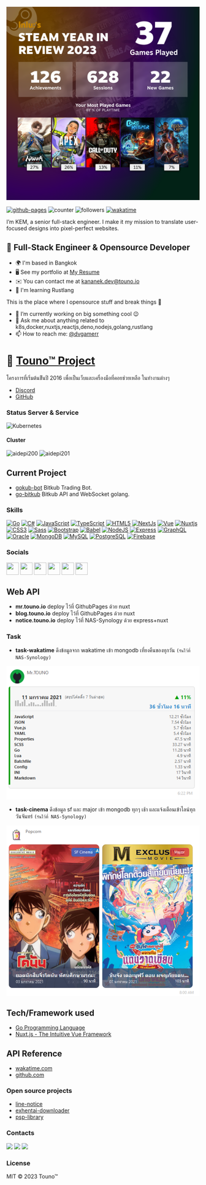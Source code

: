 <p align="center"><img src="./docs/d79b9c6d-6b4f-4606-9149-835db1f63b89.png"/></p>

[![github-pages](https://github.com/dvgamerr/dvgamerr/actions/workflows/github-pages.yml/badge.svg?branch=main&style=flat-square&labelColor=1c1917)](https://github.com/dvgamerr/dvgamerr/actions/workflows/github-pages.yml)
![counter](https://komarev.com/ghpvc/?username=dvgamerr&color=97ca00&label=views&labelColor=1c1917&style=flat-square)
![followers](https://img.shields.io/github/followers/dvgamerr?logo=github&style=flat-square&color=0891b2&labelColor=1c1917)
[![wakatime](https://wakatime.com/badge/user/06633b1c-3ba7-44c2-ab5d-08e47ccc87ab.svg?style=flat-square)](https://wakatime.com/@06633b1c-3ba7-44c2-ab5d-08e47ccc87ab)

I’m KEM, a senior full-stack engineer. I make it my mission to translate user-focused designs into pixel-perfect websites.

📝 Full-Stack Engineer & Opensource Developer
-------------------
  * 🌍  I'm based in Bangkok
  * 🖥️  See my portfolio at [My Resume](http://mr.touno.io/)
  * ✉️  You can contact me at [kananek.dev@touno.io](mailto:kananek.dev@touno.io)
  * 🧠  I'm learning Rustlang

This is the place where I opensource stuff and break things :rofl:

  * 🔭 I’m currently working on big something cool :wink:
  * 💬 Ask me about anything related to k8s,docker,nuxtjs,reactjs,deno,nodejs,golang,rustlang
  * 📫 How to reach me: [@dvgamerr](https://touno.io/s/8ae4)

# 📣 [Touno™ Project](https://www.touno.io/s/l7cq)
โครงการที่เริ่มต้นขีันปี 2016 เพื่อเป็นเว็บและเครื่องมือที่คอยช่วยเหลือ ในทำงานต่างๆ
- [Discord](https://touno.io/s/ixj7)
- [GitHub](https://touno.io/s/l7cq)

### Status Server & Service
![Kubernetes](https://cronitor.io/badges/M07Cgw/production/HygbdKB5x51NSXxZxkCVyT_nzzw.svg)

#### Cluster
![aidepi200](https://cronitor.io/badges/qe60Vn/production/xxwLbfDrA5Bj5RbNv7zrAqe6lsA.svg)
![aidepi201](https://cronitor.io/badges/CGbCzY/production/ts_yRzTGEtZpOMCbHdE5fKO21IY.svg)

## Current Project
- [gokub-bot](https://github.com/touno-io/gokub-bot) Bitkub Trading Bot.
- [go-bitkub](https://github.com/touno-io/bitkub-go) Bitkub API and WebSocket golang.


### Skills

<p align="left">
<a href="https://go.dev/doc/" target="_blank" rel="noreferrer"><img src="https://raw.githubusercontent.com/danielcranney/readme-generator/main/public/icons/skills/go-colored.svg" width="36" height="36" alt="Go" /></a>
<a href="https://docs.microsoft.com/en-us/dotnet/csharp/" target="_blank" rel="noreferrer"><img src="https://raw.githubusercontent.com/danielcranney/readme-generator/main/public/icons/skills/csharp-colored.svg" width="36" height="36" alt="C#" /></a>
<a href="https://developer.mozilla.org/en-US/docs/Web/JavaScript" target="_blank" rel="noreferrer"><img src="https://raw.githubusercontent.com/danielcranney/readme-generator/main/public/icons/skills/javascript-colored.svg" width="36" height="36" alt="JavaScript" /></a>
<a href="https://www.typescriptlang.org/" target="_blank" rel="noreferrer"><img src="https://raw.githubusercontent.com/danielcranney/readme-generator/main/public/icons/skills/typescript-colored.svg" width="36" height="36" alt="TypeScript" /></a>
<a href="https://developer.mozilla.org/en-US/docs/Glossary/HTML5" target="_blank" rel="noreferrer"><img src="https://raw.githubusercontent.com/danielcranney/readme-generator/main/public/icons/skills/html5-colored.svg" width="36" height="36" alt="HTML5" /></a>
<a href="https://nextjs.org/docs" target="_blank" rel="noreferrer"><img src="https://raw.githubusercontent.com/danielcranney/readme-generator/main/public/icons/skills/nextjs-colored-dark.svg" width="36" height="36" alt="NextJs" /></a>
<a href="https://vuejs.org/" target="_blank" rel="noreferrer"><img src="https://raw.githubusercontent.com/danielcranney/readme-generator/main/public/icons/skills/vuejs-colored.svg" width="36" height="36" alt="Vue" /></a>
<a href="https://nuxtjs.org/" target="_blank" rel="noreferrer"><img src="https://raw.githubusercontent.com/danielcranney/readme-generator/main/public/icons/skills/nuxtjs-colored.svg" width="36" height="36" alt="Nuxtjs" /></a>
<a href="https://www.w3.org/TR/CSS/#css" target="_blank" rel="noreferrer"><img src="https://raw.githubusercontent.com/danielcranney/readme-generator/main/public/icons/skills/css3-colored.svg" width="36" height="36" alt="CSS3" /></a>
<a href="https://sass-lang.com/" target="_blank" rel="noreferrer"><img src="https://raw.githubusercontent.com/danielcranney/readme-generator/main/public/icons/skills/sass-colored.svg" width="36" height="36" alt="Sass" /></a>
<a href="https://getbootstrap.com/" target="_blank" rel="noreferrer"><img src="https://raw.githubusercontent.com/danielcranney/readme-generator/main/public/icons/skills/bootstrap-colored.svg" width="36" height="36" alt="Bootstrap" /></a>
<a href="https://babeljs.io/" target="_blank" rel="noreferrer"><img src="https://raw.githubusercontent.com/danielcranney/readme-generator/main/public/icons/skills/babel-colored-dark.svg" width="36" height="36" alt="Babel" /></a>
<a href="https://nodejs.org/en/" target="_blank" rel="noreferrer"><img src="https://raw.githubusercontent.com/danielcranney/readme-generator/main/public/icons/skills/nodejs-colored.svg" width="36" height="36" alt="NodeJS" /></a>
<a href="https://expressjs.com/" target="_blank" rel="noreferrer"><img src="https://raw.githubusercontent.com/danielcranney/readme-generator/main/public/icons/skills/express-colored-dark.svg" width="36" height="36" alt="Express" /></a>
<a href="https://graphql.org/" target="_blank" rel="noreferrer"><img src="https://raw.githubusercontent.com/danielcranney/readme-generator/main/public/icons/skills/graphql-colored.svg" width="36" height="36" alt="GraphQL" /></a>
<a href="https://www.oracle.com/uk/index.html" target="_blank" rel="noreferrer"><img src="https://raw.githubusercontent.com/danielcranney/readme-generator/main/public/icons/skills/oracle-colored.svg" width="36" height="36" alt="Oracle" /></a>
<a href="https://www.mongodb.com/" target="_blank" rel="noreferrer"><img src="https://raw.githubusercontent.com/danielcranney/readme-generator/main/public/icons/skills/mongodb-colored.svg" width="36" height="36" alt="MongoDB" /></a>
<a href="https://www.mysql.com/" target="_blank" rel="noreferrer"><img src="https://raw.githubusercontent.com/danielcranney/readme-generator/main/public/icons/skills/mysql-colored.svg" width="36" height="36" alt="MySQL" /></a>
<a href="https://www.postgresql.org/" target="_blank" rel="noreferrer"><img src="https://raw.githubusercontent.com/danielcranney/readme-generator/main/public/icons/skills/postgresql-colored.svg" width="36" height="36" alt="PostgreSQL" /></a>
<a href="https://firebase.google.com/" target="_blank" rel="noreferrer"><img src="https://raw.githubusercontent.com/danielcranney/readme-generator/main/public/icons/skills/firebase-colored.svg" width="36" height="36" alt="Firebase" /></a>
</p>

### Socials

<p align="left"> <a href="https://discord.com/users/dvgamerr" target="_blank" rel="noreferrer"><img src="https://raw.githubusercontent.com/danielcranney/readme-generator/main/public/icons/socials/discord.svg" width="32" height="32" /></a> <a href="https://www.facebook.com/dvgamerr" target="_blank" rel="noreferrer"><img src="https://raw.githubusercontent.com/danielcranney/readme-generator/main/public/icons/socials/facebook.svg" width="32" height="32" /></a> <a href="https://www.github.com/dvgamerr" target="_blank" rel="noreferrer"><img src="https://raw.githubusercontent.com/danielcranney/readme-generator/main/public/icons/socials/github-dark.svg" width="32" height="32" /></a> <a href="http://www.instagram.com/dvgamerr" target="_blank" rel="noreferrer"><img src="https://raw.githubusercontent.com/danielcranney/readme-generator/main/public/icons/socials/instagram.svg" width="32" height="32" /></a> <a href="https://www.linkedin.com/in/kananek-thongkam" target="_blank" rel="noreferrer"><img src="https://raw.githubusercontent.com/danielcranney/readme-generator/main/public/icons/socials/linkedin.svg" width="32" height="32" /></a> <a href="https://www.twitter.com/dvgamerr" target="_blank" rel="noreferrer"><img src="https://raw.githubusercontent.com/danielcranney/readme-generator/main/public/icons/socials/twitter.svg" width="32" height="32" /></a></p>

<!-- -------------------------
[![Ashutosh's github activity graph](https://github-readme-activity-graph.cyclic.app/graph?username=dvgamerr&theme=merko)](https://github.com/ashutosh00710/github-readme-activity-graph)
-------------------------

#### 📈 Wakatime Language (code activity last 7 days)

[![](https://github-readme-stats.vercel.app/api/wakatime?username=@dvgamerr&bg_color=1c1917&color=ffffff)](https://wakatime.com/@dvgamerr)
-------------------------

#### 📈 GitHub Stats
<a href="http://www.github.com/dvgamerr"><img src="https://github-readme-stats.vercel.app/api?username=dvgamerr&show_icons=true&hide=prs,&title_color=0891b2&text_color=ffffff&icon_color=0891b2&bg_color=1c1917&hide_border=true&show_icons=true" alt="dvgamerr's GitHub stats" /></a>

<a href="https://github.com/dvgamerr" align="left"><img src="https://github-readme-stats.vercel.app/api/top-langs/?username=dvgamerr&langs_count=10&title_color=0891b2&text_color=ffffff&icon_color=0891b2&bg_color=1c1917&hide_border=true&locale=en&custom_title=Top%20%Languages" alt="Top Languages" /></a>
------------------------- -->

## Web API
- **mr.touno.io** deploy ไว้ที่ GithubPages ด้วย nuxt
- **blog.touno.io** deploy ไว้ที่ GithubPages ด้วย nuxt
- **notice.touno.io** deploy ไว้ที่ NAS-Synology ด้วย express+nuxt

### Task
- **task-wakatime** ดึงข้อมูลจาก wakatime เข้า mongodb เที่ยงคืนของทุกวัน `(รันไว้ที่ NAS-Synology)`

![Dashboard](./docs/task-wakatime.png)

- **task-cinema** ดึงข้อมูล sf และ major เข้า mongodb ทุกๆ เช้า และแจ้งเตือนเข้าไลน์ทุกวันจันทร์ `(รันไว้ที่ NAS-Synology)`

![Dashboard](./docs/task-cinema.png)


## Tech/Framework used
- [Go Programming Language](https://golang.org/)
- [Nuxt.js - The Intuitive Vue Framework](https://nuxtjs.org/)

## API Reference
- [wakatime.com](https://wakatime.com/developers)
- [github.com](https://developer.github.com/v3/)

### Open source projects
- [line-notice](https://touno.io/s/684h)
- [exhentai-downloader](https://touno.io/s/whvg)
- [psp-library](https://touno.io/s/ddb0)

### Contacts
[![](https://img.shields.io/badge/-twitter-1C9CEA?style=flat-square)](https://touno.io/s/8ae4)
[![](https://img.shields.io/badge/-facebook-3B5998?style=flat-square)](https://touno.io/s/zo2h)
[![](https://img.shields.io/badge/-linkedin-0073B1?style=flat-square)](https://touno.io/s/ig6h)

### License
MIT © 2023 Touno™
